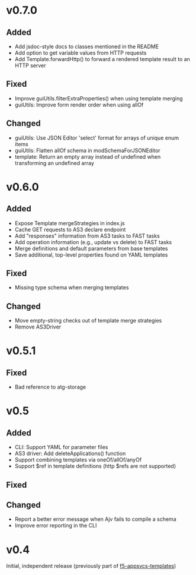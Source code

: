 # v0.7.0
## Added
* Add jsdoc-style docs to classes mentioned in the README
* Add option to get variable values from HTTP requests
* Add Template.forwardHttp() to forward a rendered template result to an HTTP server

## Fixed
* Improve guiUtils.filterExtraProperties() when using template merging
* guiUtils: Improve form render order when using allOf

## Changed
* guiUtils: Use JSON Editor 'select' format for arrays of unique enum items
* guiUtils: Flatten allOf schema in modSchemaForJSONEditor
* template: Return an empty array instead of undefined when transforming an undefined array

# v0.6.0
## Added
* Expose Template mergeStrategies in index.js
* Cache GET requests to AS3 declare endpoint
* Add "responses" information from AS3 tasks to FAST tasks
* Add operation information (e.g., update vs delete) to FAST tasks
* Merge definitions and default parameters from base templates
* Save additional, top-level properties found on YAML templates

## Fixed
* Missing type schema when merging templates

## Changed
* Move empty-string checks out of template merge strategies
* Remove AS3Driver

# v0.5.1
## Fixed
* Bad reference to atg-storage

# v0.5
## Added
* CLI: Support YAML for parameter files
* AS3 driver: Add deleteApplications() function
* Support combining templates via oneOf/allOf/anyOf
* Support $ref in template definitions (http $refs are not supported)

## Fixed

## Changed
* Report a better error message when Ajv fails to compile a schema
* Improve error reporting in the CLI

# v0.4
Initial, independent release (previously part of [f5-appsvcs-templates](https://github.com/F5networks/f5-appsvcs-templates))

